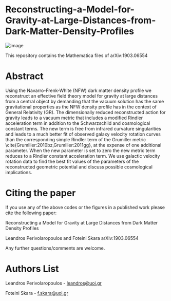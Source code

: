 # Reconstructing-a-Model-for-Gravity-at-Large-Distances-from-Dark-Matter-Density-Profiles

![image](https://user-images.githubusercontent.com/88026221/165934517-1ba0b9eb-cda2-4d32-a945-ef2252302b92.png)

This repository contains the Mathematica files of  arXiv:1903.06554 


# Abstract

Using the Navarro-Frenk-White (NFW) dark matter density profile we reconstruct an effective field theory model for gravity at large distances from a central object by demanding that the vacuum solution has the same gravitational properties as the NFW density profile has in the context of General Relativity (GR). The dimensionally reduced reconstructed action for gravity leads to a vacuum metric that includes a modified Rindler acceleration term in addition to the Schwarzschild and cosmological constant terms. The new term is free from infrared curvature singularities and leads to a much better fit of observed galaxy velocity rotation curves than the corresponding simple Rindler term of the Grumiller metric \cite{Grumiller:2010bz,Grumiller:2011gg}, at the expense of one additional parameter. When the new parameter is set to zero the new metric term reduces to a Rindler constant acceleration term. We use galactic velocity rotation data to find the best fit values of the parameters of the reconstructed geometric potential and discuss possible cosmological implications.

# Citing the paper

If you use any of the above codes or the figures in a published work please cite the following paper:

Reconstructing a Model for Gravity at Large Distances from Dark Matter Density
Profiles

Leandros Perivolaropoulos and Foteini Skara  arXiv:1903.06554


Any further questions/comments are welcome.

# Authors List

Leandros Perivolaropoulos - leandros@uoi.gr

Foteini Skara - f.skara@uoi.gr
